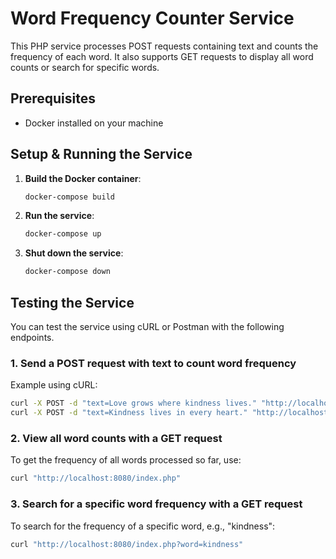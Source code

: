 
# Word Frequency Counter Service

This PHP service processes POST requests containing text and counts the frequency of each word. It also supports GET requests to display all word counts or search for specific words.

## Prerequisites

- Docker installed on your machine

## Setup & Running the Service

1. **Build the Docker container**:
    ```bash
    docker-compose build
    ```

2. **Run the service**:
    ```bash
    docker-compose up
    ```

3. **Shut down the service**:
    ```bash
    docker-compose down
    ```

## Testing the Service

You can test the service using cURL or Postman with the following endpoints.

### 1. Send a POST request with text to count word frequency

Example using cURL:
```bash
curl -X POST -d "text=Love grows where kindness lives." "http://localhost:8080/index.php"
curl -X POST -d "text=Kindness lives in every heart." "http://localhost:8080/index.php"
```

### 2. View all word counts with a GET request

To get the frequency of all words processed so far, use:
```bash
curl "http://localhost:8080/index.php"
```

### 3. Search for a specific word frequency with a GET request

To search for the frequency of a specific word, e.g., "kindness":
```bash
curl "http://localhost:8080/index.php?word=kindness"
```


